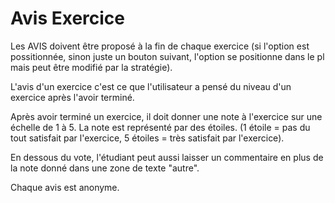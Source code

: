 #  Avis Exercice

Les AVIS doivent être proposé à la fin de chaque exercice (si l'option est possitionnée, sinon juste un bouton suivant, l'option se positionne dans le pl mais peut être modifié par la stratégie).

L'avis d'un exercice c'est ce que l'utilisateur a pensé du niveau d'un exercice après l'avoir terminé.

Après avoir terminé un exercice, il doit donner une note à l'exercice sur une échelle de 1 à 5. La note est représenté par des étoiles. (1 étoile = pas du tout satisfait par l'exercice, 5 étoiles = très satisfait par l'exercice).

En dessous du vote, l'étudiant peut aussi laisser un commentaire en plus de la note donné dans une zone de texte "autre".

Chaque avis est anonyme.

<!--- Author : Hugo Validator : name -->


